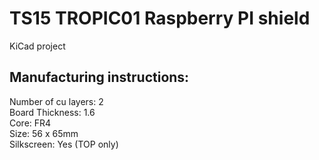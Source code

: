 # TS15 TROPIC01 Raspberry PI shield

KiCad project

## Manufacturing instructions:

  Number of cu layers: 2 \
  Board Thickness: 1.6 \
  Core: FR4 \
  Size: 56 x 65mm \
  Silkscreen: Yes (TOP only)

